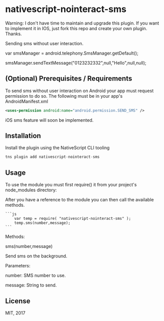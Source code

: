 # nativescript-nointeract-sms

Warning: I don't have time to maintain and upgrade this plugin. If you want to implement it in IOS, just fork this repo and create your own plugin. Thanks.

Sending sms without user interaction.

var smsManager = android.telephony.SmsManager.getDefault();

smsManager.sendTextMessage("0123232332",null,"Hello",null,null);

## (Optional) Prerequisites / Requirements

To send sms without user interaction on Android your app must request permission to do so. The following must be in your app's AndroidManifest.xml

```xml
<uses-permission android:name="android.permission.SEND_SMS" />
```

iOS sms feature will soon be implemented.

## Installation

Install the plugin using the NativeScript CLI tooling

```javascript
tns plugin add nativescript-nointeract-sms
```

## Usage 

To use the module you must first require() it from your project's node_modules directory:



After you have a reference to the module you can then call the available methods.
	
	```js
		var temp = require( "nativescript-nointeract-sms" );
  		temp.sms(number,message);
    ```

Methods:

sms(number,message)

Send sms on the background.

Parameters: 

number: SMS number to use.

message: String to send.


## License

MIT, 2017
